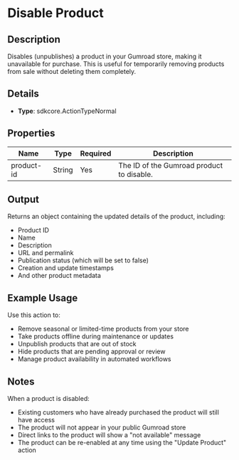 # Disable Product

## Description

Disables (unpublishes) a product in your Gumroad store, making it unavailable for purchase. This is useful for temporarily removing products from sale without deleting them completely.

## Details

- **Type**: sdkcore.ActionTypeNormal

## Properties

| Name       | Type   | Required | Description                               |
| ---------- | ------ | -------- | ----------------------------------------- |
| product-id | String | Yes      | The ID of the Gumroad product to disable. |

## Output

Returns an object containing the updated details of the product, including:

- Product ID
- Name
- Description
- URL and permalink
- Publication status (which will be set to false)
- Creation and update timestamps
- And other product metadata

## Example Usage

Use this action to:

- Remove seasonal or limited-time products from your store
- Take products offline during maintenance or updates
- Unpublish products that are out of stock
- Hide products that are pending approval or review
- Manage product availability in automated workflows

## Notes

When a product is disabled:

- Existing customers who have already purchased the product will still have access
- The product will not appear in your public Gumroad store
- Direct links to the product will show a "not available" message
- The product can be re-enabled at any time using the "Update Product" action
